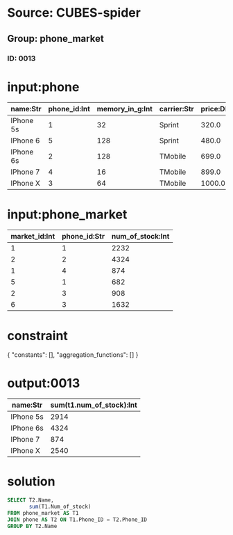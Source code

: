 # Source: CUBES-spider
## Group: phone_market
### ID: 0013

# input:phone

| name:Str | phone_id:Int | memory_in_g:Int | carrier:Str | price:Dbl |
|---|---|---|---|---|
| IPhone 5s | 1 | 32 | Sprint | 320.0 |
| IPhone 6 | 5 | 128 | Sprint | 480.0 |
| IPhone 6s | 2 | 128 | TMobile | 699.0 |
| IPhone 7 | 4 | 16 | TMobile | 899.0 |
| IPhone X | 3 | 64 | TMobile | 1000.0 |

# input:phone_market

| market_id:Int | phone_id:Str | num_of_stock:Int |
|---|---|---|
| 1 | 1 | 2232 |
| 2 | 2 | 4324 |
| 1 | 4 | 874 |
| 5 | 1 | 682 |
| 2 | 3 | 908 |
| 6 | 3 | 1632 |

# constraint

{
  "constants": [],
  "aggregation_functions": []
}

# output:0013

| name:Str | sum(t1.num_of_stock):Int |
|---|---|
| IPhone 5s | 2914 |
| IPhone 6s | 4324 |
| IPhone 7 | 874 |
| IPhone X | 2540 |

# solution

```sql
SELECT T2.Name,
       sum(T1.Num_of_stock)
FROM phone_market AS T1
JOIN phone AS T2 ON T1.Phone_ID = T2.Phone_ID
GROUP BY T2.Name
```
